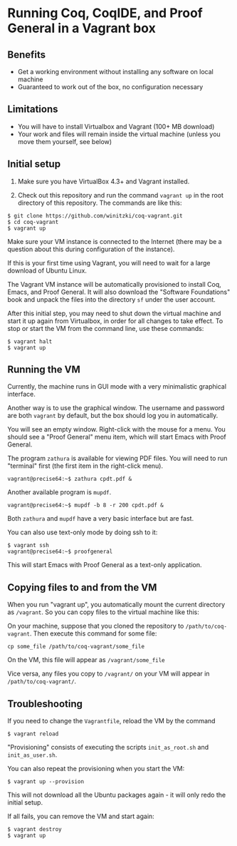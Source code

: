 # Running Coq, CoqIDE, and Proof General in a Vagrant box

## Benefits

- Get a working environment without installing any software on local machine
- Guaranteed to work out of the box, no configuration necessary

## Limitations

- You will have to install Virtualbox and Vagrant (100+ MB download)
- Your work and files will remain inside the virtual machine (unless you move them yourself, see below)

## Initial setup

1. Make sure you have VirtualBox 4.3+ and Vagrant installed.

2. Check out this repository and run the command `vagrant up` in the root directory of this repository. The commands are like this:

```
$ git clone https://github.com/winitzki/coq-vagrant.git
$ cd coq-vagrant
$ vagrant up
```

Make sure your VM instance is connected to the Internet (there may be a question about this during configuration of the instance).

If this is your first time using Vagrant, you will need to wait for a large download of Ubuntu Linux.

The Vagrant VM instance will be automatically provisioned to install Coq, Emacs, and Proof General.
It will also download the "Software Foundations" book and unpack the files into the directory `sf` under the user account.

After this initial step, you may need to shut down the virtual machine and start it up again from Virtualbox, in order for all changes to take effect.
To stop or start the VM from the command line, use these commands:

```
$ vagrant halt
$ vagrant up
```

## Running the VM

Currently, the machine runs in GUI mode with a very minimalistic graphical interface.

Another way is to use the graphical window. The username and password are both `vagrant` by default, but the box should log you in automatically.

You will see an empty window. Right-click with the mouse for a menu. You should see a "Proof General" menu item, which will start Emacs with Proof General.

The program `zathura` is available for viewing PDF files. You will need to run "terminal" first (the first item in the right-click menu).

```
vagrant@precise64:~$ zathura cpdt.pdf &
```

Another available program is `mupdf`. 

```
vagrant@precise64:~$ mupdf -b 8 -r 200 cpdt.pdf &
```

Both `zathura` and `mupdf` have a very basic interface but are fast.


You can also use text-only mode by doing ssh to it:

```
$ vagrant ssh
vagrant@precise64:~$ proofgeneral
```
This will start Emacs with Proof General as a text-only application.


## Copying files to and from the VM

When you run "vagrant up", you automatically mount the current directory as `/vagrant`. So you can copy files to the virtual machine like this:

On your machine, suppose that you cloned the repository to `/path/to/coq-vagrant`. Then execute this command for some file:

`cp some_file /path/to/coq-vagrant/some_file`

On the VM, this file will appear as `/vagrant/some_file`

Vice versa, any files you copy to `/vagrant/` on your VM will appear in `/path/to/coq-vagrant/`.

## Troubleshooting

If you need to change the `Vagrantfile`, reload the VM by the command

```
$ vagrant reload
```

"Provisioning" consists of executing the scripts `init_as_root.sh` and `init_as_user.sh`.

You can also repeat the provisioning when you start the VM:

```
$ vagrant up --provision
```

This will not download all the Ubuntu packages again - it will only redo the initial setup.

If all fails, you can remove the VM and start again:

```
$ vagrant destroy
$ vagrant up
```

